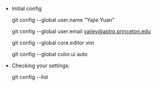 -   Initial config
    
    git config --global user.name "Yajie Yuan"
    
    git config --global user.email yajiey@astro.princeton.edu
    
    git config --global core.editor vim
    
    git config --global color.ui auto

- Checking your settings:

    git config --list
